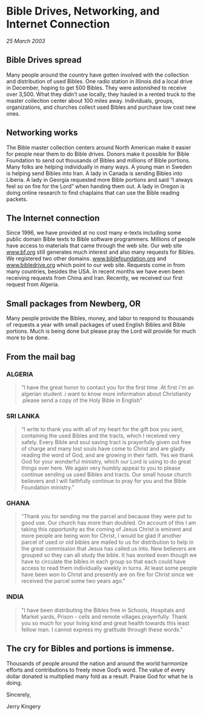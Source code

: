 # Bible Drives, Networking, and Internet Connection

*25 March 2003*

## Bible Drives spread 

Many people around the country have gotten involved with the collection 
and distribution of used Bibles. One radio station in Illinois did a 
local drive in December, hoping to get 500 Bibles. They were astonished 
to receive over 3,500. What they didn’t use locally, they hauled in a 
rented truck to the master collection center about 100 miles away. 
Individuals, groups, organizations, and churches collect used Bibles 
and purchase low cost new ones. 

## Networking works 

The Bible master collection centers around North American make it 
easier for people near them to do Bible drives. Donors make it possible 
for Bible Foundation to send out thousands of Bibles and millions of 
Bible portions. Many folks are helping individually in many ways. A 
young man in Sweden is helping send Bibles into Iran. A lady in Canada 
is sending Bibles into Liberia. A lady in Georgia requested more Bible 
portions and said “I always feel so on fire for the Lord” when handing 
them out. A lady in Oregon is doing online research to find chaplains 
that can use the Bible reading packets. 

## The Internet connection 

Since 1996, we have provided at no cost many e-texts including some 
public domain Bible texts to Bible software programmers. Millions of 
people have access to materials that came through the web site. Our web 
site www.bf.org still generates much interest and also many requests 
for Bibles. We registered two other domains. www.biblefoundation.org 
and www.bibledrive.org which point to our web site. Requests come in 
from many countries, besides the USA. In recent months we have even 
been receiving requests from China and Iran. Recently, we received our 
first request from Algeria. 

## Small packages from Newberg, OR 

Many people provide the Bibles, money, and labor to respond to 
thousands of requests a year with small packages of used English Bibles 
and Bible portions. Much is being done but please pray the Lord will 
provide for much more to be done. 


## From the mail bag 

### ALGERIA

> “I have the great honor to contact you for the first time .At first i'm 
> an algerian student .i want to know more information about Christianity 
> .please send a copy of the Holy Bible in English” 

### SRI LANKA

> “I write to thank you with all of my heart for the gift box you sent, 
> containing the used Bibles and the tracts, which I received very 
> safely. Every Bible and soul saving tract is prayerfully given out free 
> of charge and many lost souls have come to Christ and are gladly 
> reading the word of God, and are growing in their faith. Yes we thank 
> God for your wonderful ministry, which our Lord is using to do great 
> things over here. We again very humbly appeal to you to please continue 
> sending us used Bibles and tracts. Our small house church believers and 
> I will faithfully continue to pray for you and the Bible Foundation 
> ministry.” 

### GHANA

> "Thank you for sending me the parcel and because they were put to good 
> use. Our church has more than doubled. On account of this I am taking 
> this opportunity as the coming of Jesus Christ is eminent and more 
> people are being won for Christ, I would be glad if another parcel of 
> used or old bibles are mailed to us for distribution to help in the 
> great commission that Jesus has called us into. New believers are 
> grouped so they can all study the bible. It has worked even though we 
> have to circulate the bibles in each group so that each could have 
> access to read them individually weekly in turns. At least some people 
> have been won to Christ and presently are on fire for Christ since we 
> received the parcel some two years ago." 

### INDIA

> "I have been distributing the Bibles free in Schools, Hospitals and 
> Market yards, Prison - cells and remote villages prayerfully. Thank you 
> so much for your living kind and great health towards this least fellow 
> man. I cannot express my gratitude through these words." 


## The cry for Bibles and portions is immense. 

Thousands of people around the nation and around the world harmonize 
efforts and contributions to freely move God’s word. The value of every 
dollar donated is multiplied many fold as a result. Praise God for what 
he is doing. 

Sincerely,

Jerry Kingery
